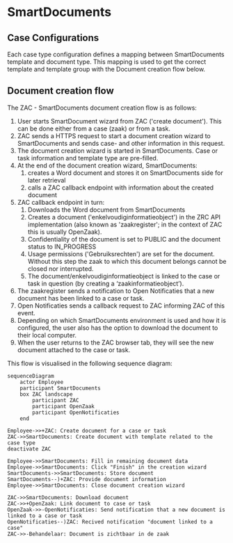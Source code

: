 # SmartDocuments

## Case Configurations 

Each case type configuration defines a mapping between SmartDocuments template and document type. This mapping is used to get the correct template and template group with the Document creation flow below.

## Document creation flow

The ZAC - SmartDocuments document creation flow is as follows:

1. User starts SmartDocument wizard from ZAC ('create document'). This can be done either from a case (zaak) or from a task.
2. ZAC sends a HTTPS request to start a document creation wizard to SmartDocuments and sends case- and other information in this request.
3. The document creation wizard is started in SmartDocuments. Case or task information and template type are pre-filled.
4. At the end of the document creation wizard, SmartDocuments:
   1. creates a Word document and stores it on SmartDocuments side for later retrieval
   2. calls a ZAC callback endpoint with information about the created document
5. ZAC callback endpoint in turn:
   1. Downloads the Word document from SmartDocuments 
   2. Creates a document ('enkelvoudiginformatieobject') in the ZRC API implementation (also known as 'zaakregister'; in the context of ZAC this is usually OpenZaak).
   3. Confidentiality of the document is set to PUBLIC and the document status to IN_PROGRESS
   4. Usage permissions ('Gebruiksrechten') are set for the document. Without this step the zaak to which this document belongs cannot be closed nor interrupted.
   5. The document/enkelvoudiginformatieobject is linked to the case or task in question (by creating a ‘zaakinformatieobject’).
6. The zaakregister sends a notification to Open Notificaties that a new document has been linked to a case or task.
7. Open Notificaties sends a callback request to ZAC informing ZAC of this event.
8. Depending on which SmartDocuments environment is used and how it is configured, the user also has the option to download the document to their local computer.
9. When the user returns to the ZAC browser tab, they will see the new document attached to the case or task.

This flow is visualised in the following sequence diagram:

```mermaid
sequenceDiagram
    actor Employee
    participant SmartDocuments
    box ZAC landscape
        participant ZAC
        participant OpenZaak
        participant OpenNotificaties
    end
    
Employee->>+ZAC: Create document for a case or task
ZAC->>SmartDocuments: Create document with template related to the case type
deactivate ZAC 

Employee->>SmartDocuments: Fill in remaining document data
Employee->>SmartDocuments: Click "Finish" in the creation wizard
SmartDocuments->>SmartDocuments: Store document
SmartDocuments--)+ZAC: Provide document information
Employee->>SmartDocuments: Close document creation wizard

ZAC->>SmartDocuments: Download document
ZAC->>+OpenZaak: Link document to case or task
OpenZaak->>-OpenNotificaties: Send notification that a new document is linked to a case or task
OpenNotificaties--)ZAC: Recived notification "document linked to a case"
ZAC->>-Behandelaar: Document is zichtbaar in de zaak
```
